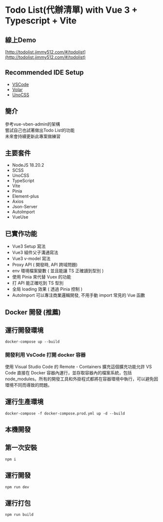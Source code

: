 # Todo List(代辦清單) with Vue 3 + Typescript + Vite

## 線上Demo

[http://todolist.jimmy512.com/#/todolist](http://todolist.jimmy512.com/#/todolist)

## Recommended IDE Setup

- [VSCode](https://code.visualstudio.com/)
- [Volar](https://marketplace.visualstudio.com/items?itemName=johnsoncodehk.volar)
- [UnoCSS](https://marketplace.visualstudio.com/items?itemName=antfu.unocss)

## 簡介

參考vue-vben-admin的架構  
嘗試自己也試著做出Todo List的功能  
未來會持續更新此專案做練習

## 主要套件

- NodeJS 18.20.2
- SCSS
- UnoCSS
- TypeScript
- Vite
- Pinia
- Element-plus
- Axios
- Json-Server
- AutoImport
- VueUse

## 已實作功能

- Vue3 Setup 寫法
- Vue3 組件父子溝通寫法
- Vue3 v-model 寫法
- Proxy API ( 開發時, API 跨域問題)
- env 環境檔案變數 ( 並且能讓 TS 正確讀到型別 )
- 使用 Pinia 來代替 Vuex 的功能
- 打 API 能正確吃到 TS 型別
- 全局 loading 效果 ( 透過 Pinia 控制 )
- AutoImport 可以專注商業邏輯開發, 不用手動 import 常見的 Vue 函數

## Docker 開發 (推薦)

## 運行開發環境

```sh=
docker-compose up --build
```

### 開發利用 VsCode 打開 docker 容器

使用 Visual Studio Code 的 Remote - Containers 擴充這個擴充功能允許 VS Code 直接在 Docker 容器內運行，並存取容器內的檔案系統，包括 node_modules。所有的開發工具和外掛程式都將在容器環境中執行，可以避免因環境不同而導致的問題。

## 運行生產環境

```sh=
docker-compose -f docker-compose.prod.yml up -d --build
```

## 本機開發

## 第一次安裝

```sh=
npm i
```

## 運行開發

```sh=
npm run dev
```

## 運行打包

```sh=
npm run build
```
